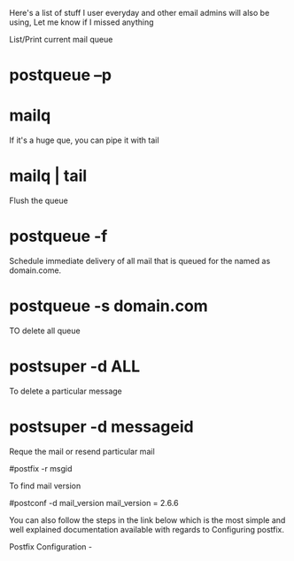 Here's a list of stuff I user everyday and other email admins will also be using, Let me know if I missed anything

List/Print current mail queue



# postqueue –p
# mailq

If it's a huge que, you can pipe it with tail



# mailq | tail

Flush the queue

# postqueue -f

Schedule immediate delivery of all mail that is queued for the named as domain.come.

# postqueue -s domain.com

TO delete all queue



# postsuper -d ALL

To delete a particular message

# postsuper -d messageid

Reque the mail or resend particular mail

#postfix -r msgid

To find mail version

#postconf -d mail_version
mail_version = 2.6.6

You can also follow the steps in the link below which is the most simple and well explained documentation available with regards to Configuring postfix.

Postfix Configuration -

